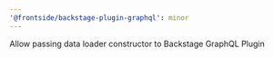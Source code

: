 ```yaml
---
'@frontside/backstage-plugin-graphql': minor
---
```


Allow passing data loader constructor to Backstage GraphQL Plugin
